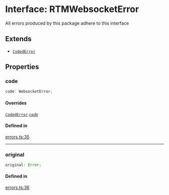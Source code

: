 # Interface: RTMWebsocketError

All errors produced by this package adhere to this interface

## Extends

- [`CodedError`](CodedError.md)

## Properties

### code

```ts
code: WebsocketError;
```

#### Overrides

[`CodedError`](CodedError.md).[`code`](CodedError.md#code)

#### Defined in

[errors.ts:35](https://github.com/slackapi/node-slack-sdk/blob/c15385ef93ccdde9702f52f7d1f445999203d794/packages/rtm-api/src/errors.ts#L35)

***

### original

```ts
original: Error;
```

#### Defined in

[errors.ts:36](https://github.com/slackapi/node-slack-sdk/blob/c15385ef93ccdde9702f52f7d1f445999203d794/packages/rtm-api/src/errors.ts#L36)
